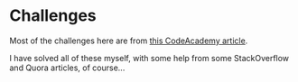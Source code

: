 # Challenges

Most of the challenges here are from [this CodeAcademy article](https://www.codecademy.com/resources/blog/java-code-challenges-for-beginners/).

I have solved all of these myself, with some help from some StackOverflow and Quora articles, of course...
